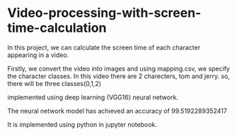 # Video-processing-with-screen-time-calculation
In this project, we can calculate the screen time of each character appearing in a video. 

Firstly, we convert the video into images and using mapping.csv, we specify the character classes.
In this video there are 2 charecters, tom and jerry. so, there will be three classes(0,1,2) 

implemented using deep learning (VGG16) neural network. 

The neural network model has achieved an accuracy of 99.5192289352417

It is implemented using python in jupyter notebook.
